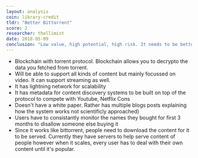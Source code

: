 ```yaml
---
layout: analysis
coin: library-credit
tldr: "Better Bittorrent"
score: 2
researcher: thellimist
date: 2018-05-09
conclusion: "Low value, high potential, high risk. It needs to be better than the old market and they need to figure out how to conquor the old market."
---
```


- Blockchain with torrent protocol. Blockchain allows you to decrypto the data you fetched from torrent.
- Will be able to support all kinds of content but mainly focussed on video. It can support streaming as well.
- It has lightning network for scalability
- It has metadata for content discovery systems to be built on top of the protocol to compete with Youtube, Netflix
Cons
- Doesn't have a white paper. Rather has multiple blogs posts explaining how the system works not scientificly approached)
- Users have to consistantly monitor the names they bought for first 3 months to disallow someone else buying it
- Since it works like bittorrent, people need to download the content for it to be served. Currently they have servers to help serve content of people however when it scales, every user has to deal with their own content until it's popular.
